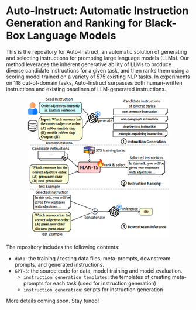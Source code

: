 # Auto-Instruct: Automatic Instruction Generation and Ranking for Black-Box Language Models

This is the repository for Auto-Instruct, an automatic solution of generating and selecting instructions for prompting large language models (LLMs). Our method leverages the inherent generative ability of LLMs to produce diverse candidate instructions for a given task, and then ranks them using a scoring model trained on a variety of 575 existing NLP tasks. In experiments on 118 out-of-domain tasks, Auto-Instruct surpasses both human-written instructions and existing baselines of LLM-generated instructions.

<center><img src="figures/pipeline.png" alt="Auto-Instruct Pipeline" width="384" height="384"></center>

The repository includes the following contents:

- `data`: the training / testing data files, meta-prompts, downstream prompts, and generated instructions.
- `GPT-3`: the source code for data, model training and model evaluation.
    - `instruction_generation_templates`: the templates of creating meta-prompts for each task (used for instruction generation)
    - `instruction_generation`: scripts for instruction generation

More details coming soon. Stay tuned!
